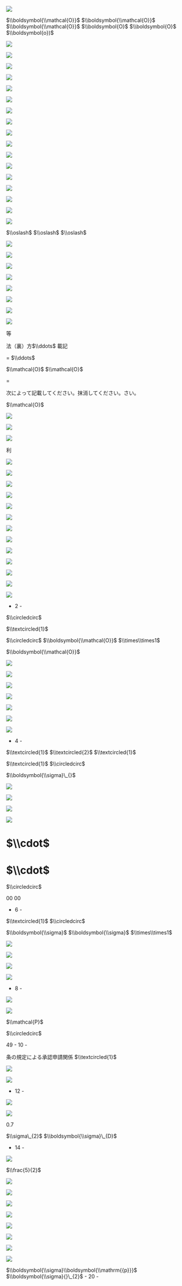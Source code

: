 ![](https://www.nta.go.jp/tmp/6e7c6f1f-2ec7-4133-aba5-af90b764a5e6/images/d223c8c78d20c341686b6d6eeba2bbf1e263b9b176dc22dfefdc902135fec4eb.jpg)

$\\boldsymbol{\\mathcal{O}}$ $\\boldsymbol{\\mathcal{O}}$ $\\boldsymbol{\\mathcal{O}}$ $\\boldsymbol{O}$ $\\boldsymbol{O}$ $\\boldsymbol{o})$

![](https://www.nta.go.jp/tmp/6e7c6f1f-2ec7-4133-aba5-af90b764a5e6/images/5b1220514448481aa6826cfa3bdef8598d882e1ebe6b3d565ffd51531ce365b9.jpg)

![](https://www.nta.go.jp/tmp/6e7c6f1f-2ec7-4133-aba5-af90b764a5e6/images/520c25ef829e04599195e6a08bfe828dac211d25aa0d71c326b3a283bad79ddd.jpg)

![](https://www.nta.go.jp/tmp/6e7c6f1f-2ec7-4133-aba5-af90b764a5e6/images/d571547a96c716950d11eb64f3b84abbaa6167bfa5dda8e2d62e3b7d63856aaf.jpg)

![](https://www.nta.go.jp/tmp/6e7c6f1f-2ec7-4133-aba5-af90b764a5e6/images/9095fcc1b8661843f2604319ee9d86a0163e926e792874151b7684529d692700.jpg)

![](https://www.nta.go.jp/tmp/6e7c6f1f-2ec7-4133-aba5-af90b764a5e6/images/cb010ac78d684fc1477f8c525624836d008915bab77a00ad9b659ebec91d4ddf.jpg)

![](https://www.nta.go.jp/tmp/6e7c6f1f-2ec7-4133-aba5-af90b764a5e6/images/936c8e08c0b980ddb59bff28b1f08eaaebbfdc46678496cc4ce4934907ad6277.jpg)

![](https://www.nta.go.jp/tmp/6e7c6f1f-2ec7-4133-aba5-af90b764a5e6/images/1a7b2affc2b689641f899afb0ed3c3e37dc7d11ee72a698d2cee32a7c155318a.jpg)

![](https://www.nta.go.jp/tmp/6e7c6f1f-2ec7-4133-aba5-af90b764a5e6/images/385eb081ec3221c57ff9ef05e7af6f8bfb3408bc27056482c2920c53a43e817e.jpg)

![](https://www.nta.go.jp/tmp/6e7c6f1f-2ec7-4133-aba5-af90b764a5e6/images/b7bc8f34ec3c5dc2eface948f7a359f335e4d5debb6f047d066343f20273457c.jpg)

![](https://www.nta.go.jp/tmp/6e7c6f1f-2ec7-4133-aba5-af90b764a5e6/images/046a980019715b369529ba53eefa48a1665841bc528a9642e557da23669d62a9.jpg)

![](https://www.nta.go.jp/tmp/6e7c6f1f-2ec7-4133-aba5-af90b764a5e6/images/d520f81a438de61902d9378abad43300a5e3fbfb3851628f6b2be51294f1070c.jpg)

![](https://www.nta.go.jp/tmp/6e7c6f1f-2ec7-4133-aba5-af90b764a5e6/images/4da6d8712c991cb04d76df9d53d7d816bc9c8f8b4b0de2e62df46af17999d4da.jpg)

![](https://www.nta.go.jp/tmp/6e7c6f1f-2ec7-4133-aba5-af90b764a5e6/images/9433e02f928624be19e8ed45a6aa33f86b4ff805f02046da483817ce9befb417.jpg)

![](https://www.nta.go.jp/tmp/6e7c6f1f-2ec7-4133-aba5-af90b764a5e6/images/d81db2b8d5a355ab751ec66e30026c546b4d484a2be1e87a0e5122ec5787d008.jpg)

![](https://www.nta.go.jp/tmp/6e7c6f1f-2ec7-4133-aba5-af90b764a5e6/images/e756bfe499e8cc72eabdc6ca27b39d09e105babbd9ca1ba87875bbb65e326b77.jpg)

![](https://www.nta.go.jp/tmp/6e7c6f1f-2ec7-4133-aba5-af90b764a5e6/images/c35114adba1c36519375ac7bfbd002851b54a31c738d5cf91799fecf5cdc7e33.jpg)

![](https://www.nta.go.jp/tmp/6e7c6f1f-2ec7-4133-aba5-af90b764a5e6/images/39272140681769238013fa48b5547150a70544035ba67819a03f38b90c00c170.jpg)

$\\oslash$ $\\oslash$ $\\oslash$

![](https://www.nta.go.jp/tmp/6e7c6f1f-2ec7-4133-aba5-af90b764a5e6/images/4701b379a5bbcf6edac4e2a511a4269250970877c27de1fd4c7021752caee114.jpg)

![](https://www.nta.go.jp/tmp/6e7c6f1f-2ec7-4133-aba5-af90b764a5e6/images/eb0d810cbe4d39ba22e48e5c371180641431a57b460ae7adfc1dbd7225b641a0.jpg)

![](https://www.nta.go.jp/tmp/6e7c6f1f-2ec7-4133-aba5-af90b764a5e6/images/2cf3f4f1969d3a5aa7f71f5da224476ca8ce5eddc7f3c10db01fd4f59d9fb71f.jpg)

![](https://www.nta.go.jp/tmp/6e7c6f1f-2ec7-4133-aba5-af90b764a5e6/images/61742fa2734df190266989858ab9b0e7cdb5598ce6add20a19af202db2fe864c.jpg)

![](https://www.nta.go.jp/tmp/6e7c6f1f-2ec7-4133-aba5-af90b764a5e6/images/9d935bb867c27e7075cbff042dc1a56b61e38df746f34aeb28d21cfa888d9f0b.jpg)

![](https://www.nta.go.jp/tmp/6e7c6f1f-2ec7-4133-aba5-af90b764a5e6/images/ebad0afca9abe38dd4d84bfba64732da00e7c2ad22470876de1fd1fdb9157949.jpg)

![](https://www.nta.go.jp/tmp/6e7c6f1f-2ec7-4133-aba5-af90b764a5e6/images/c47e8ce9213041eb517ff3cd27d906a32e223ea5450dcc21c07580e09ba867a2.jpg)

![](https://www.nta.go.jp/tmp/6e7c6f1f-2ec7-4133-aba5-af90b764a5e6/images/c41f2aca9e7877ade633750fbac212ae307d9146d14ea0a5402e5375eba45a4e.jpg)

等

法（裏）方$\\ddots$ 載記

$=$ $\\ddots$

$\\mathcal{O}$ $\\mathcal{O}$

$=$

次によって記載してください。抹消してください。さい。

$\\mathcal{O}$

![](https://www.nta.go.jp/tmp/6e7c6f1f-2ec7-4133-aba5-af90b764a5e6/images/ff0088a40b621747a6640da02ecbb1e8a1a4134c39a6637a09689493fe83ff17.jpg)

![](https://www.nta.go.jp/tmp/6e7c6f1f-2ec7-4133-aba5-af90b764a5e6/images/c41aa5697d6a0b4cb2f94cc9865e25d4e43b0de8c0210deaa08babd07598d84b.jpg)

![](https://www.nta.go.jp/tmp/6e7c6f1f-2ec7-4133-aba5-af90b764a5e6/images/83af16913dd3c59c7d6d60617e324b43d3c9966c01f55fcbf222e397c8e5b8fb.jpg)

利

![](https://www.nta.go.jp/tmp/6e7c6f1f-2ec7-4133-aba5-af90b764a5e6/images/72122644e28cc1db1ab9e5c501659f417299717f173a009a0aad4b2c263f0ab5.jpg)

![](https://www.nta.go.jp/tmp/6e7c6f1f-2ec7-4133-aba5-af90b764a5e6/images/183b8330bc815e339467f8305e8ba85a90ac6e9db05d90981dcb8a7c3e64ae40.jpg)

![](https://www.nta.go.jp/tmp/6e7c6f1f-2ec7-4133-aba5-af90b764a5e6/images/1e1dfe0c9f41cfdad482b5a9946bb20e58d8a03b0224123f92403c6840476639.jpg)

![](https://www.nta.go.jp/tmp/6e7c6f1f-2ec7-4133-aba5-af90b764a5e6/images/694feb07a6008230f7f419cd7bb6ab8d18e9a13db65dfda5cacdcd23036eab10.jpg)

![](https://www.nta.go.jp/tmp/6e7c6f1f-2ec7-4133-aba5-af90b764a5e6/images/cf9d059ac3a1bfd116220bf63c090529769c398dd07cb6208a24b0f00dbfbe62.jpg)

![](https://www.nta.go.jp/tmp/6e7c6f1f-2ec7-4133-aba5-af90b764a5e6/images/04fa6f95205e7a3b021e5451f23e3aa67a5ffd615fc74590fac7448890831b5f.jpg)

![](https://www.nta.go.jp/tmp/6e7c6f1f-2ec7-4133-aba5-af90b764a5e6/images/df51fd840aff3f1ffe2ae893183ef6167b1d0b31db1904d6029276808d508ae2.jpg)

![](https://www.nta.go.jp/tmp/6e7c6f1f-2ec7-4133-aba5-af90b764a5e6/images/84c5352886ac7be4af088b6416ebd6a1c9411da6f30ae7a4b6fed03cc408fe87.jpg)

![](https://www.nta.go.jp/tmp/6e7c6f1f-2ec7-4133-aba5-af90b764a5e6/images/0ac581245c2bdff4dcfd0b992af1cd60a689b1b8fd2dd0d0d8e0a9840584fa1a.jpg)

![](https://www.nta.go.jp/tmp/6e7c6f1f-2ec7-4133-aba5-af90b764a5e6/images/928a8510a058fd2922e3a6508183622c1f05868c27a1f8d7cc0cb71b95bc9404.jpg)

![](https://www.nta.go.jp/tmp/6e7c6f1f-2ec7-4133-aba5-af90b764a5e6/images/fbb9b9be5223acc403d14d9338ae34a3eae5e7edb194e6788ed6c015c9f07620.jpg)

![](https://www.nta.go.jp/tmp/6e7c6f1f-2ec7-4133-aba5-af90b764a5e6/images/5feb85fb343d394668756472f2b69c4bcb02b2faa46ea5e6960eb1d2b2fbd17f.jpg)

![](https://www.nta.go.jp/tmp/6e7c6f1f-2ec7-4133-aba5-af90b764a5e6/images/d6e99ad06b27da5a11d6bf25769080e53d93f969aa6901c72709b9597e8b01aa.jpg)

- 2 -

$\\circledcirc$

$\\textcircled{1}$

$\\circledcirc$ $\\boldsymbol{\\mathcal{O}}$ $\\times\\times1$

$\\boldsymbol{\\mathcal{O}}$

![](https://www.nta.go.jp/tmp/6e7c6f1f-2ec7-4133-aba5-af90b764a5e6/images/7bc74d6fceb9290f0f20e6e7cb365ce6a6070684c0e7d897faf641e909e720df.jpg)

![](https://www.nta.go.jp/tmp/6e7c6f1f-2ec7-4133-aba5-af90b764a5e6/images/67a1bb7a2201677a099cb29635254511f039ec0776958180f1dd5d35ec7335de.jpg)

![](https://www.nta.go.jp/tmp/6e7c6f1f-2ec7-4133-aba5-af90b764a5e6/images/b266ebe97ad24ba46d8fc5b81a2006a36afe77fc7dc9f9a38e6a010791951b03.jpg)

![](https://www.nta.go.jp/tmp/6e7c6f1f-2ec7-4133-aba5-af90b764a5e6/images/553ade983d5472bda3093cd39b6a8186e9e301ba1746d344a3f80ad7a3d3dfd0.jpg)

![](https://www.nta.go.jp/tmp/6e7c6f1f-2ec7-4133-aba5-af90b764a5e6/images/2a1232e42c092264953755e8f86bea629ac274cba2be73526eb8bf44bb1ed6ca.jpg)

![](https://www.nta.go.jp/tmp/6e7c6f1f-2ec7-4133-aba5-af90b764a5e6/images/aa46f68f00bf540802da4cd1d23928a4fc670df738e9d394b2171490977a7018.jpg)

![](https://www.nta.go.jp/tmp/6e7c6f1f-2ec7-4133-aba5-af90b764a5e6/images/ee72dc23e8d80c414531fd2140cc9f5c2f5fbd6a629a29fd6fb1a890ac00e8b9.jpg)

- 4 -

$\\textcircled{1}$ $\\textcircled{2}$ $\\textcircled{1}$

$\\textcircled{1}$ $\\circledcirc$

$\\boldsymbol{\\sigma}\_{}$

![](https://www.nta.go.jp/tmp/6e7c6f1f-2ec7-4133-aba5-af90b764a5e6/images/edc4861007aeaf7f8f1b79df1c70c49ea28a7bb8b2e9c4d6cae81824da3e10d7.jpg)

![](https://www.nta.go.jp/tmp/6e7c6f1f-2ec7-4133-aba5-af90b764a5e6/images/9e07647ee6d19350edc912d07e07cd6f50a871cbc3154999b1142e8dc20812c7.jpg)

![](https://www.nta.go.jp/tmp/6e7c6f1f-2ec7-4133-aba5-af90b764a5e6/images/31d74c9a88e601392602d6fa3a55c3f57a36f1ebd1e69a7f962252ea8afb8625.jpg)

![](https://www.nta.go.jp/tmp/6e7c6f1f-2ec7-4133-aba5-af90b764a5e6/images/fd0f7b051255d7337127856aca810818491e27e42a7da99691790ba97e9cd3ef.jpg)

# $\\cdot$

# $\\cdot$

$\\circledcirc$

$00$ $00$

- 6 -

$\\textcircled{1}$ $\\circledcirc$

$\\boldsymbol{\\sigma}$ $\\boldsymbol{\\sigma}$ $\\times\\times1$

![](https://www.nta.go.jp/tmp/6e7c6f1f-2ec7-4133-aba5-af90b764a5e6/images/cb67917e2bb383c4a6faef3fa04b7ee8c81ab8ccb3d173f5d06dc2048dbc8450.jpg)

![](https://www.nta.go.jp/tmp/6e7c6f1f-2ec7-4133-aba5-af90b764a5e6/images/27c8dcdae11f315afe9dfcf90b97a9074eaeb9f609f0c2de797484a41528b4a5.jpg)

![](https://www.nta.go.jp/tmp/6e7c6f1f-2ec7-4133-aba5-af90b764a5e6/images/dfc3fa442f0d8b9917911a21979f0ae2a7061fd3a1d8673387134ff1b5497289.jpg)

![](https://www.nta.go.jp/tmp/6e7c6f1f-2ec7-4133-aba5-af90b764a5e6/images/3cbc12f3d5c103904aaa040b1a76c227219a980f38b0ee8bfbd3a8c09e0993be.jpg)

- 8 -

![](https://www.nta.go.jp/tmp/6e7c6f1f-2ec7-4133-aba5-af90b764a5e6/images/a38c605d5503ef7c04a6470d7cc42e047edc34710215f3793893d11a4a7828b5.jpg)

![](https://www.nta.go.jp/tmp/6e7c6f1f-2ec7-4133-aba5-af90b764a5e6/images/5cff364c13dc526a3433cca2660ca7ab61ccdb7ad02acfd9cb5faf923bbd01ab.jpg)

$\\mathcal{P}$

$\\circledcirc$

$49$ - 10 -

条の規定による承認申請関係 $\\textcircled{1}$

![](https://www.nta.go.jp/tmp/6e7c6f1f-2ec7-4133-aba5-af90b764a5e6/images/4fd4a42be2633ab0e21b01b9e532d8bf0f6941df45c8cd518f52e6ff39c2e89d.jpg)

![](https://www.nta.go.jp/tmp/6e7c6f1f-2ec7-4133-aba5-af90b764a5e6/images/1650e1e64cc3494007434c22c4871962f0311d0b5fd2ca6eb2439c60137c102f.jpg)

- 12 -

![](https://www.nta.go.jp/tmp/6e7c6f1f-2ec7-4133-aba5-af90b764a5e6/images/ae708b5011805362c4226e0692f868b40a6d2f7c18f7f4e8f653a1258f2d4935.jpg)

![](https://www.nta.go.jp/tmp/6e7c6f1f-2ec7-4133-aba5-af90b764a5e6/images/441c700e4105bbcf8cfc4b2db0b43407c38eabe27fb5215e36b7bfecd148896e.jpg)

$0.7$

$\\sigma\_{2}$ $\\boldsymbol{\\sigma}\_{D}$

- 14 -

![](https://www.nta.go.jp/tmp/6e7c6f1f-2ec7-4133-aba5-af90b764a5e6/images/dba8466f0e9fa03aebef6fa91949f8a7405079ff2abbff7c769c9f331c350739.jpg)

$\\frac{5}{2}$

![](https://www.nta.go.jp/tmp/6e7c6f1f-2ec7-4133-aba5-af90b764a5e6/images/6f156191537b8937d4a3844fe74867cb1e30e4e1fd87f756565653a5e99d9cbc.jpg)

![](https://www.nta.go.jp/tmp/6e7c6f1f-2ec7-4133-aba5-af90b764a5e6/images/ebe176444f947b1ca4d33bf31f77269002284fbd2a6a829a68f6c8a2dba1f84f.jpg)

![](https://www.nta.go.jp/tmp/6e7c6f1f-2ec7-4133-aba5-af90b764a5e6/images/09e9161d10c3d66b894450823fec35406f611b7918f91709b6aefd35a96e566b.jpg)

![](https://www.nta.go.jp/tmp/6e7c6f1f-2ec7-4133-aba5-af90b764a5e6/images/ef32a1e0d7f5b7a7b4c6043f4e1dbd73797e6d0c85a7230396f37e3e85984993.jpg)

![](https://www.nta.go.jp/tmp/6e7c6f1f-2ec7-4133-aba5-af90b764a5e6/images/443bf0b128c4ac7d0b2f9469bb0e67267da60d4156d052c17dbc9d876a84f6b2.jpg)

![](https://www.nta.go.jp/tmp/6e7c6f1f-2ec7-4133-aba5-af90b764a5e6/images/261cebfeaddd9131aeb6d52e886b790c10701b1b224ae27a016b51f99a031949.jpg)

![](https://www.nta.go.jp/tmp/6e7c6f1f-2ec7-4133-aba5-af90b764a5e6/images/1171b4cb281c9f8c995b9834cdd28c94d1886dd0a75cfcc3d22abaed32cb0b1d.jpg)

![](https://www.nta.go.jp/tmp/6e7c6f1f-2ec7-4133-aba5-af90b764a5e6/images/221315fb71dfe98dc6038b249b870662223bfc4d36eeaa668e0ab64b717c0bd5.jpg)

$\\boldsymbol{\\sigma}\\boldsymbol{\\mathrm{{p}}}$ $\\boldsymbol{\\sigma}{}\_{2}$ - 20 -